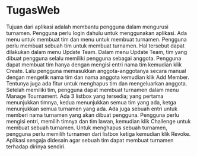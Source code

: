 # TugasWeb
Tujuan dari aplikasi adalah membantu pengguna dalam mengurusi turnamen. Pengguna perlu login dahulu untuk menggunakan aplikasi.
Ada menu untuk membuat tim dan menu untuk membuat turnamen.
Pengguna perlu membuat sebuah tim untuk membuat turnamen. Hal tersebut dapat dilakukan dalam menu Update Team.
Dalam menu Update Team, tim yang dibuat pengguna selalu memiliki pengguna sebagai anggota. Pengguna dapat membuat tim hanya dengan mengisi entri nama tim kemudian klik Create. Lalu pengguna memasukkan anggota-anggotanya secara manual dengan mengetik nama tim dan nama anggota kemudian klik Add Member. Tentunya juga ada fitur untuk menghapus tim dan mengeluarkan anggota.
Setelah memiliki tim, pengguna dapat membuat turnamen dalam menu Manage Tournament. Ada 3 listbox yang tersedia; yang pertama menunjukkan timnya, kedua menunjukkan semua tim yang ada, ketga menunjukkan semua turnamen yang ada. Ada juga sebuah entri untuk memberi nama turnamen yang akan dibuat pengguna. Pengguna perlu mengisi entri, memilih timnya dan tim lawan, kemudian klik Challenge untuk membuat sebuah turnamen. Untuk menghapus sebuah turnamen, pengguna perlu memilih turnamen dari listbox ketiga kemudian klik Revoke.
Aplikasi sengaja didesain agar sebuah tim dapat membuat turnamen terhadap dirinya sendiri.

